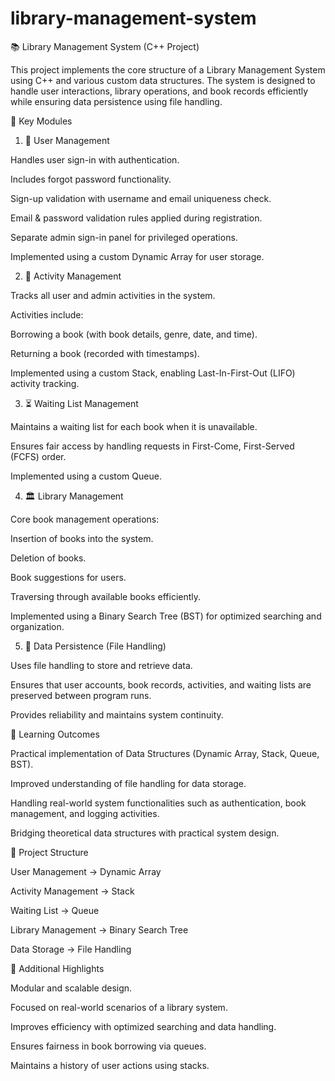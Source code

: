 # library-management-system

📚 Library Management System (C++ Project)

This project implements the core structure of a Library Management System using C++ and various custom data structures.
The system is designed to handle user interactions, library operations, and book records efficiently while ensuring data persistence using file handling.

🔑 Key Modules
1) 👤 User Management

Handles user sign-in with authentication.

Includes forgot password functionality.

Sign-up validation with username and email uniqueness check.

Email & password validation rules applied during registration.

Separate admin sign-in panel for privileged operations.

Implemented using a custom Dynamic Array for user storage.

2) 📖 Activity Management

Tracks all user and admin activities in the system.

Activities include:

Borrowing a book (with book details, genre, date, and time).

Returning a book (recorded with timestamps).

Implemented using a custom Stack, enabling Last-In-First-Out (LIFO) activity tracking.

3) ⏳ Waiting List Management

Maintains a waiting list for each book when it is unavailable.

Ensures fair access by handling requests in First-Come, First-Served (FCFS) order.

Implemented using a custom Queue.

4) 🏛️ Library Management

Core book management operations:

Insertion of books into the system.

Deletion of books.

Book suggestions for users.

Traversing through available books efficiently.

Implemented using a Binary Search Tree (BST) for optimized searching and organization.

5) 💾 Data Persistence (File Handling)

Uses file handling to store and retrieve data.

Ensures that user accounts, book records, activities, and waiting lists are preserved between program runs.

Provides reliability and maintains system continuity.

🚀 Learning Outcomes

Practical implementation of Data Structures (Dynamic Array, Stack, Queue, BST).

Improved understanding of file handling for data storage.

Handling real-world system functionalities such as authentication, book management, and logging activities.

Bridging theoretical data structures with practical system design.

📂 Project Structure

User Management → Dynamic Array

Activity Management → Stack

Waiting List → Queue

Library Management → Binary Search Tree

Data Storage → File Handling

🌟 Additional Highlights

Modular and scalable design.

Focused on real-world scenarios of a library system.

Improves efficiency with optimized searching and data handling.

Ensures fairness in book borrowing via queues.

Maintains a history of user actions using stacks.
